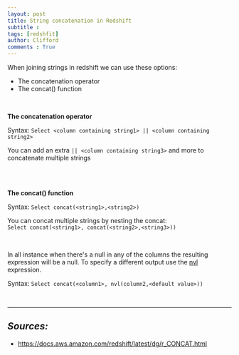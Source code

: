 ```yaml
---
layout: post
title: String concatenation in Redshift
subtitle :  
tags: [redshfit]
author: Clifford
comments : True
---
```



When joining strings in redshift we can use these options:   
- The concatenation operator
- The concat() function

<br>

**The concatenation operator**  

Syntax: `Select <column containing string1> || <column containing string2>`  
  
You can add an extra `|| <column containing string3>` and more to concatenate multiple strings

<br>

<br>

**The concat() function**   

Syntax: `Select concat(<string1>,<string2>)`   
  
You can concat multiple strings by nesting the concat:  
`Select concat(<string1>, concat(<string2>,<string3>))`  

<br>

In all instance when there's a null in any of the columns the resulting expression will be a null. To specify a different output use the [nvl](https://docs.aws.amazon.com/redshift/latest/dg/r_NVL_function.html) expression.  

Syntax: `Select concat(<column1>, nvl(column2,<default value>))`   

<br>

<hr>

## _Sources:_
- <https://docs.aws.amazon.com/redshift/latest/dg/r_CONCAT.html>